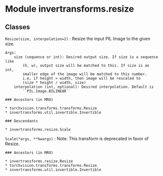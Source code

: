 Module invertransforms.resize
=============================

Classes
-------

`Resize(size, interpolation=2)`
:   Resize the input PIL Image to the given size.
    
    Args:
        size (sequence or int): Desired output size. If size is a sequence like
            (h, w), output size will be matched to this. If size is an int,
            smaller edge of the image will be matched to this number.
            i.e, if height > width, then image will be rescaled to
            (size * height / width, size)
        interpolation (int, optional): Desired interpolation. Default is
            ``PIL.Image.BILINEAR``

    ### Ancestors (in MRO)

    * torchvision.transforms.transforms.Resize
    * invertransforms.util.invertible.Invertible

    ### Descendants

    * invertransforms.resize.Scale

`Scale(*args, **kwargs)`
:   Note: This transform is deprecated in favor of Resize.

    ### Ancestors (in MRO)

    * invertransforms.resize.Resize
    * torchvision.transforms.transforms.Resize
    * invertransforms.util.invertible.Invertible
